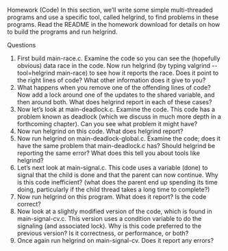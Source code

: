 Homework (Code)
In this section, we’ll write some simple multi-threaded programs and
use a specific tool, called helgrind, to find problems in these programs.
Read the README in the homework download for details on how to
build the programs and run helgrind.

Questions
1. First build main-race.c. Examine the code so you can see the (hopefully
obvious) data race in the code. Now run helgrind (by typing valgrind
--tool=helgrind main-race) to see how it reports the race. Does it
point to the right lines of code? What other information does it give to you?
2. What happens when you remove one of the offending lines of code? Now
add a lock around one of the updates to the shared variable, and then around
both. What does helgrind report in each of these cases?
3. Now let’s look at main-deadlock.c. Examine the code. This code has a
problem known as deadlock (which we discuss in much more depth in a
forthcoming chapter). Can you see what problem it might have?
4. Now run helgrind on this code. What does helgrind report?
5. Now run helgrind on main-deadlock-global.c. Examine the code;
does it have the same problem that main-deadlock.c has? Should helgrind
be reporting the same error? What does this tell you about tools like helgrind?
6. Let’s next look at main-signal.c. This code uses a variable (done) to
signal that the child is done and that the parent can now continue. Why is
this code inefficient? (what does the parent end up spending its time doing,
particularly if the child thread takes a long time to complete?)
7. Now run helgrind on this program. What does it report? Is the code
correct?
8. Now look at a slightly modified version of the code, which is found in
main-signal-cv.c. This version uses a condition variable to do the signaling (and associated lock). Why is this code preferred to the previous
version? Is it correctness, or performance, or both?
9. Once again run helgrind on main-signal-cv. Does it report any errors?

